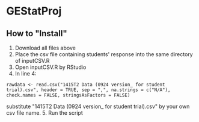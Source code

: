 # GEStatProj

## How to "Install"
1. Download all files above
2. Place the csv file containing students' response into the same directory of inputCSV.R
3. Open inputCSV.R by RStudio
4. In line 4:
```
rawdata <- read.csv("1415T2 Data (0924 version_ for student trial).csv", header = TRUE, sep = ",", na.strings = c("N/A"), check.names = FALSE, stringsAsFactors = FALSE)
```
substitute "1415T2 Data (0924 version_ for student trial).csv" by your own csv file name.
5. Run the script
